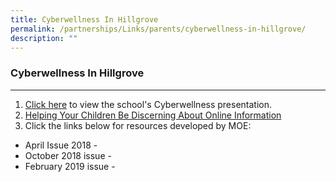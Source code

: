 ```yaml
---
title: Cyberwellness In Hillgrove
permalink: /partnerships/Links/parents/cyberwellness-in-hillgrove/
description: ""
---
```

### **Cyberwellness In Hillgrove**
---------------------------------------------------------------------

1.  [Click here](https://drive.google.com/file/d/0B_M5kbKUVTeFMk5CVDRKTGhRTDQ/view) to view the school's Cyberwellness presentation.
2.  [Helping Your Children Be Discerning About Online Information](https://drive.google.com/file/d/1RxmeOwFTwrSvSz0IZSznkhypla_h3pp2/view?usp=sharing)
3.  Click the links below for resources developed by MOE:

* April Issue 2018 -
* October 2018 issue -
* February 2019 issue -